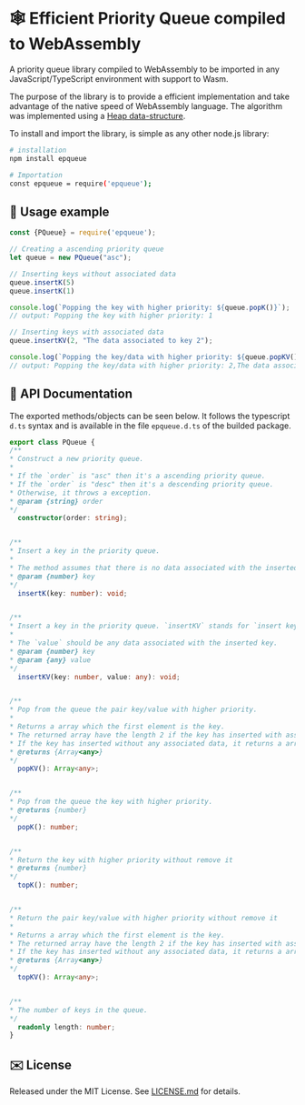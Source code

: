 
# :spider_web: Efficient Priority Queue compiled to WebAssembly

A priority queue library compiled to WebAssembly to be imported in any JavaScript/TypeScript environment with support to Wasm.

The purpose of the library is to provide a efficient implementation and take advantage of the native speed of WebAssembly language. The algorithm was implemented using a [Heap data-structure](https://www.geeksforgeeks.org/binary-heap/).

To install and import the library, is simple as any other node.js library:

```sh
# installation
npm install epqueue

# Importation
const epqueue = require('epqueue');
```

## :children_crossing: Usage example

```js
const {PQueue} = require('epqueue');

// Creating a ascending priority queue
let queue = new PQueue("asc");

// Inserting keys without associated data
queue.insertK(5)
queue.insertK(1)

console.log(`Popping the key with higher priority: ${queue.popK()}`);
// output: Popping the key with higher priority: 1

// Inserting keys with associated data
queue.insertKV(2, "The data associated to key 2");

console.log(`Popping the key/data with higher priority: ${queue.popKV()}`);
// output: Popping the key/data with higher priority: 2,The data associated to key 2
```

## :scroll: API Documentation

The exported methods/objects can be seen below. It follows the typescript `d.ts` syntax and is available in the file `epqueue.d.ts` of the builded package.

```ts
export class PQueue {
/**
* Construct a new priority queue.
* 
* If the `order` is "asc" then it's a ascending priority queue.
* If the `order` is "desc" then it's a descending priority queue.
* Otherwise, it throws a exception.
* @param {string} order
*/
  constructor(order: string);


/**
* Insert a key in the priority queue.
*
* The method assumes that there is no data associated with the inserted key.
* @param {number} key
*/
  insertK(key: number): void;


/**
* Insert a key in the priority queue. `insertKV` stands for `insert key and value`.
*
* The `value` should be any data associated with the inserted key.
* @param {number} key
* @param {any} value
*/
  insertKV(key: number, value: any): void;


/**
* Pop from the queue the pair key/value with higher priority.
*
* Returns a array which the first element is the key.
* The returned array have the length 2 if the key has inserted with associated data.
* If the key has inserted without any associated data, it returns a array with a single element.
* @returns {Array<any>}
*/
  popKV(): Array<any>;


/**
* Pop from the queue the key with higher priority.
* @returns {number}
*/
  popK(): number;


/**
* Return the key with higher priority without remove it
* @returns {number}
*/
  topK(): number;


/**
* Return the pair key/value with higher priority without remove it
*
* Returns a array which the first element is the key.
* The returned array have the length 2 if the key has inserted with associated data.
* If the key has inserted without any associated data, it returns a array with a single element.
* @returns {Array<any>}
*/
  topKV(): Array<any>;


/**
* The number of keys in the queue.
*/
  readonly length: number;
}
```

## :envelope: License

Released under the MIT License. See [LICENSE.md](/LICENSE) for details.